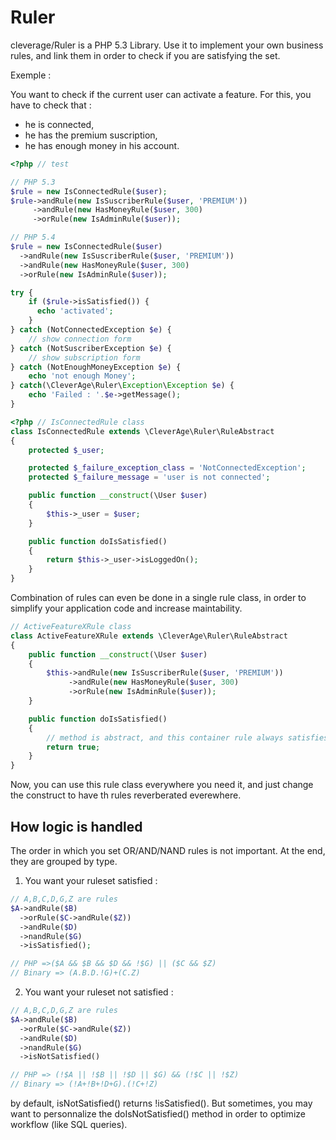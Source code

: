 Ruler
=====

cleverage/Ruler is a PHP 5.3 Library. Use it to implement your own business rules, and link them in order to check if you are satisfying the set.

Exemple :

You want to check if the current user can activate a feature. For this, you have to check that :
- he is connected,
- he has the premium suscription,
- he has enough money in his account.

```php
<?php // test

// PHP 5.3
$rule = new IsConnectedRule($user);
$rule->andRule(new IsSuscriberRule($user, 'PREMIUM'))
     ->andRule(new HasMoneyRule($user, 300)
     ->orRule(new IsAdminRule($user));

// PHP 5.4
$rule = new IsConnectedRule($user)
  ->andRule(new IsSuscriberRule($user, 'PREMIUM'))
  ->andRule(new HasMoneyRule($user, 300)
  ->orRule(new IsAdminRule($user));

try {
    if ($rule->isSatisfied()) {
      echo 'activated';
    }
} catch (NotConnectedException $e) {
    // show connection form
} catch (NotSuscriberException $e) {
    // show subscription form
} catch (NotEnoughMoneyException $e) {
    echo 'not enough Money';
} catch(\CleverAge\Ruler\Exception\Exception $e) {
    echo 'Failed : '.$e->getMessage();
}
```

```php
<?php // IsConnectedRule class
class IsConnectedRule extends \CleverAge\Ruler\RuleAbstract
{
    protected $_user;

    protected $_failure_exception_class = 'NotConnectedException';
    protected $_failure_message = 'user is not connected';

    public function __construct(\User $user)
    {
        $this->_user = $user;
    }

    public function doIsSatisfied()
    {
        return $this->_user->isLoggedOn();
    }
}
```

Combination of rules can even be done in a single rule class, in order to simplify your application code and increase maintability.

```php
// ActiveFeatureXRule class
class ActiveFeatureXRule extends \CleverAge\Ruler\RuleAbstract
{
    public function __construct(\User $user)
    {
        $this->andRule(new IsSuscriberRule($user, 'PREMIUM'))
             ->andRule(new HasMoneyRule($user, 300)
             ->orRule(new IsAdminRule($user));
    }

    public function doIsSatisfied()
    {
        // method is abstract, and this container rule always satisfies.
        return true;
    }
}
```

Now, you can use this rule class everywhere you need it, and just change the construct to have th rules reverberated everewhere.

## How logic is handled

The order in which you set OR/AND/NAND rules is not important. At the end, they are grouped by type.

1) You want your ruleset satisfied :

```php
// A,B,C,D,G,Z are rules
$A->andRule($B)
  ->orRule($C->andRule($Z))
  ->andRule($D)
  ->nandRule($G)
  ->isSatisfied();

// PHP =>($A && $B && $D && !$G) || ($C && $Z)
// Binary => (A.B.D.!G)+(C.Z)
```

2) You want your ruleset not satisfied :

```php
// A,B,C,D,G,Z are rules
$A->andRule($B)
  ->orRule($C->andRule($Z))
  ->andRule($D)
  ->nandRule($G)
  ->isNotSatisfied()

// PHP => (!$A || !$B || !$D || $G) && (!$C || !$Z)
// Binary => (!A+!B+!D+G).(!C+!Z)
```

by default, isNotSatisfied() returns !isSatisfied(). But sometimes, you may want to personnalize the doIsNotSatisfied() method in order to optimize workflow (like SQL queries).
